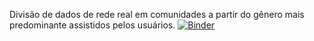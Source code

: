 Divisão de dados de rede real em comunidades a partir do gênero mais predominante assistidos pelos usuários.
[![Binder](https://mybinder.org/badge_logo.svg)](https://mybinder.org/v2/gh/WagnerLancetti/RedesComplexas/HEAD)
